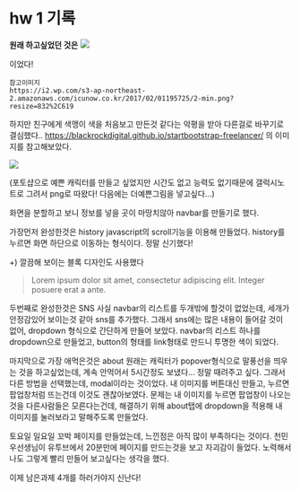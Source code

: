 # hw 1 기록

**원래 하고싶었던 것은** 
![](file:///C:/Users/USER/Desktop/KakaoTalk_20170325_195639472.jpg)

이었다!
```
참고이미지
https://i2.wp.com/s3-ap-northeast-2.amazonaws.com/icunow.co.kr/2017/02/01195725/2-min.png?resize=832%2C619
```

하지만 친구에게 색맹이 색을 처음보고 만든것 같다는 악평을 받아 다른걸로 바꾸기로 결심했다..
https://blackrockdigital.github.io/startbootstrap-freelancer/
의 이미지를 참고해보았다.

![](file:///C:/Users/USER/Desktop/KakaoTalk_20170325_231108352.jpg)

(포토샵으로 예쁜 캐릭터를 만들고 싶었지만 시간도 없고 능력도 없기때문에
갤럭시노트로 그려서 png로 따왔다! 다음에는 더예쁜그림을 넣고싶다...)

화면을 분할하고 보니 정보를 넣을 곳이 마땅치않아 navbar를 만들기로 했다.

가장먼저 완성한것은 history
javascript의 scroll기능을 이용해 만들었다.
history를 누르면 화면 하단으로 이동하는 형식이다. 정말 신기했다!

 +) 깔끔해 보이는 블록 디자인도 사용했다
<blockquote>
  <p>Lorem ipsum dolor sit amet, consectetur adipiscing elit. Integer posuere erat a ante.</p>
</blockquote>

두번째로 완성한것은 SNS
사실 navbar의 리스트를 두개밖에 할것이 없었는데, 세개가 안정감있어 보이는것 같아 sns를 추가했다.
그래서 sns에는 많은 내용이 들어갈 것이 없어, dropdown 형식으로 간단하게 만들어 보았다.
navbar의 리스트 하나를 dropdown으로 만들었고, button의 형태를 link형태로 만드니 투명한 색이 되었다.

마지막으로 가장 애먹은것은 about
원래는 캐릭터가 popover형식으로 말풍선을 띄우는 것을 하고싶었는데,
계속 안먹어서 5시간정도 보냈다...
정말 때려주고 싶다.
그래서 다른 방법을 선택했는데, modal이라는 것이었다.
내 이미지를 버튼대신 만들고, 누르면 팝업창처럼 뜨는건데 이것도 괜찮아보였다.
문제는 내 이미지를 누르면 팝업창이 나오는것을 다른사람들은 모른다는건데,
해결하기 위해 about탭에 dropdown을 적용해 내 이미지를 눌러보라고 말해주도록 만들었다.

토요일 일요일 꼬박 페이지를 만들었는데, 느낀점은 아직 많이 부족하다는 것이다.
천민우선생님이 유투브에서 20분만에 페이지를 만드는것을 보고 자괴감이 들었다.
노력해서 나도 그렇게 빨리 만들어 보고싶다는 생각을 했다.

이제 남은과제 4개를 하러가야지 신난다!






